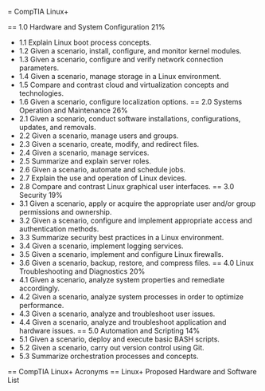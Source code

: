 = CompTIA Linux+

== 1.0 Hardware and System Configuration 21%
- 1.1 Explain Linux boot process concepts.
- 1.2 Given a scenario, install, configure, and monitor kernel modules.
- 1.3 Given a scenario, configure and verify network connection parameters.
- 1.4 Given a scenario, manage storage in a Linux environment.
- 1.5 Compare and contrast cloud and virtualization concepts and technologies.
- 1.6 Given a scenario, configure localization options.
== 2.0 Systems Operation and Maintenance 26%
- 2.1 Given a scenario, conduct software installations, configurations, updates,
  and removals.
- 2.2 Given a scenario, manage users and groups.
- 2.3 Given a scenario, create, modify, and redirect files.
- 2.4 Given a scenario, manage services.
- 2.5 Summarize and explain server roles.
- 2.6 Given a scenario, automate and schedule jobs.
- 2.7 Explain the use and operation of Linux devices.
- 2.8 Compare and contrast Linux graphical user interfaces.
== 3.0 Security 19%
- 3.1 Given a scenario, apply or acquire the appropriate user and/or group
  permissions and ownership.
- 3.2 Given a scenario, configure and implement appropriate access and
  authentication methods.
- 3.3 Summarize security best practices in a Linux environment.
- 3.4 Given a scenario, implement logging services.
- 3.5 Given a scenario, implement and configure Linux firewalls.
- 3.6 Given a scenario, backup, restore, and compress files.
== 4.0 Linux Troubleshooting and Diagnostics 20%
- 4.1 Given a scenario, analyze system properties and remediate accordingly.
- 4.2 Given a scenario, analyze system processes in order to optimize
  performance.
- 4.3 Given a scenario, analyze and troubleshoot user issues.
- 4.4 Given a scenario, analyze and troubleshoot application and hardware
  issues.
== 5.0 Automation and Scripting 14%
- 5.1 Given a scenario, deploy and execute basic BASH scripts.
- 5.2 Given a scenario, carry out version control using Git.
- 5.3 Summarize orchestration processes and concepts.

== CompTIA Linux+ Acronyms
== Linux+ Proposed Hardware and Software List
